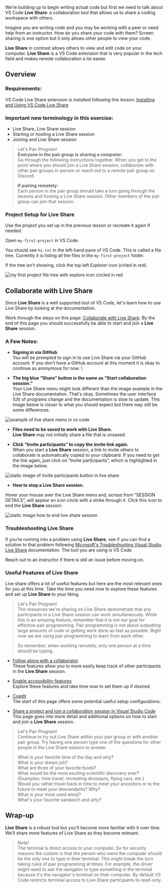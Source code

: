 We’re building up to begin writing actual code but first we need to talk about VS Code **Live Share**: a collaboration tool that allows us to share a coding workspace with others.

Imagine you are writing code and you may be working with a peer or need help from an instructor. How do you share your code with them? Screen sharing is one option but it only allows other people to view your code. 

**Live Share** in contrast allows others to view and edit code on your computer. **Live Share** is a VS Code extension that is very popular in the tech field and makes remote collaboration a lot easier.


## Overview

### Requirements:

VS Code Live Share extension is installed following this lesson: [Installing and Using VS Code Live Share](https://pre-work.learnhowtoprogram.com/getting-started-with-working-remotely/installing-and-using-vs-code-live-share)

### Important new terminology in this exercise:

* Live Share, Live Share session
* Starting or hosting a Live Share session
* Joining and Live Share session


>Let's Pair Program!  
> **Everyone in the pair group is sharing a computer:**   
Go through the following instructions together. When you get to the point where you should join a Live Share session, collaborate with other pair groups in-person or reach out to a remote pair group on Discord.
>
> **If pairing remotely:**   
>Each person in the pair group should take a turn going through the lessons and hosting a Live Share session. Other members of the pair group can join that session.

### Project Setup for Live Share

Use the project you set up in the previous lesson or recreate it again if needed.

Open `my-first-project` in VS Code. 

You should see `hi.txt` in the left-hand pane of VS Code. This is called a file tree. Currently it is listing all the files in the `my-first-project` folder. 


If the tree isn’t showing, click the top left _Explorer_ icon (cirled in red).

![my first project file tree with explore icon circled in red](https://learnhowtoprogram.s3.us-west-2.amazonaws.com/misc/VSCodeLiveShare-Image-1.png)


## 	Collaborate with Live Share

Since **Live Share** is a well supported tool of VS Code, let's learn how to use Live Share by looking at the documentation.


Work through the steps on this page: [Collaborate with Live Share](https://code.visualstudio.com/learn/collaboration/live-share). By the end of this page you should successfully be able to start and join a **Live Share** session.


### A Few Notes:

* **Signing in via GitHub**.  
You will be prompted to sign in to use Live Share via your GitHub account. If you don’t have a GitHub account at this moment it is okay to continue as anonymous for now. \


* **The big blue “Share” button is the same as “Start collaboration session.”**  
Your Live Share menu might look different than the image example in the Live Share documentation. That's okay. Sometimes the user interface (UI) of programs change and the documentation is slow to update. This image below is closer to what you should expect but there may still be some differences. 

![example of live share menu in vs code](https://learnhowtoprogram.s3.us-west-2.amazonaws.com/misc/VSCodeLiveShare-Image-2.png)

* **Files need to be saved to work with Live Share.**  
**Live Share** may not initially share a file that is unsaved.


* **Click “Invite participants” to copy the invite link again.**  
When you start a **Live Share** session, a link to invite others to collaborate is automatically copied to your clipboard. If you need to get the link again, just click on “Invite participants”, which is highlighted in the image below.


![static image of invite participants button in live share](https://learnhowtoprogram.s3.us-west-2.amazonaws.com/misc/VSCodeLiveShare-Image-3.png)

* **How to stop a Live Share session.**

Hover your mouse over the Live Share menu and, across from “SESSION DETAILS”, will appear an icon circle with a strike through it. Click this icon to end the **Live Share** session.

![static image how to end live share session](https://learnhowtoprogram.s3.us-west-2.amazonaws.com/misc/VSCodeLiveShare-Image-4.png)


### Troubleshooting Live Share


If you’re running into a problem using **Live Share**, see if you can find a solution to that problem following [Microsoft's Troubleshooting Visual Studio Live Share](https://learn.microsoft.com/en-us/visualstudio/liveshare/troubleshooting) documentation. The tool you are using is VS Code.


Reach out to an instructor if there is still an issue before moving on.


### Useful Features of Live Share

Live share offers a lot of useful features but here are the most relevant ones for you at this time. Take the time you need now to explore these features and set up **Live Share** to your liking.

>Let's Pair Program!  
> The resources we're sharing on Live Share demonstrate that any participants in a Live Share session can work simultaneously. While this is an amazing feature, remember that it is not our goal for effective pair programming. Pair programming is not about outputting large amounts of code or getting work done as fast as possible. Right now we are using pair programming to learn from each other. 
>
>So remember, when working remotely, only one person at a time should be typing. 

* [Follow along with a collaborator](https://learn.microsoft.com/en-us/visualstudio/liveshare/use/coedit-follow-focus-visual-studio-code#follow-along-with-a-collaborator)  
These features allow you to more easily keep track of other participants in the **Live Share** session.

* [Enable accessibility features](https://learn.microsoft.com/en-us/visualstudio/liveshare/use/enable-accessibility-features-visual-studio-code)  
Explore these features and take time now to set them up if desired.

* [Coedit](https://learn.microsoft.com/en-us/visualstudio/liveshare/use/coedit-follow-focus-visual-studio-code)  
The start of this page offers some potential useful setup configurations.


* [Share a project and join a collaboration session in Visual Studio Code](https://learn.microsoft.com/en-us/visualstudio/liveshare/use/share-project-join-session-visual-studio-code)  
This page goes into more detail and additional options on how to start and join a **Live Share** session.


>Let's Pair Program!  
> Continue to try out Live Share within your pair group or with another pair group. Try having one person type one of the questions for other people in the Live Share session to answer.
>
>What is your favorite time of the day and why?  
>What is your dream job?  
> What are three of your favorite foods?  
> What would be the most exciting scientific discovery ever? (Examples: time travel, recreating dinosaurs, flying cars, etc.)  
>Would you rather travel back in time to meet your ancestors or to the future to meet your descendants? Why?  
> What is your most used emoji?  
What's your favorite sandwich and why?


## Wrap-up

**Live Share** is a robust tool but you’ll become more familiar with it over time. We’ll share more features of Live Share as they become relevant.

>Note!  
>The terminal is direct access to your computer. So for security reasons the custom is that the person who owns the computer should be the only one to type in their terminal. This might break the turn taking rules of pair programming at times. For example, the driver might need to ask the navigator to type something in the terminal because it's the navigator's terminal on their computer. By default VS Code restricts terminal access to Live Share participants to read-only.
